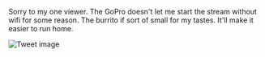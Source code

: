 Sorry to my one viewer. The GoPro doesn't let me start the stream without wifi for some reason. The burrito if sort of small for my tastes. It'll make it easier to run home.


![Tweet image](/asset/crosspoast/Eo-Me-nW4AIHpw0.jpg)

